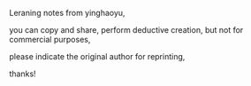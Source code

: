 Leraning notes from yinghaoyu,

you can copy and share, perform deductive creation, but not for commercial purposes,

please indicate the original author for reprinting,

thanks!
